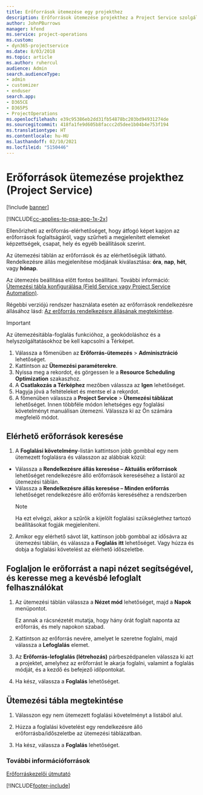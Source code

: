 ```yaml
---
title: Erőforrások ütemezése egy projekthez
description: Erőforrások ütemezése projekthez a Project Service szolgáltatásban
author: JohnPBurrows
manager: kfend
ms.service: project-operations
ms.custom:
- dyn365-projectservice
ms.date: 8/03/2018
ms.topic: article
ms.author: ruhercul
audience: Admin
search.audienceType:
- admin
- customizer
- enduser
search.app:
- D365CE
- D365PS
- ProjectOperations
ms.openlocfilehash: e39c95386eb2dd31fb54878bc203bd94931274de
ms.sourcegitcommit: 418fa1fe9d605b8faccc2d5dee1b04b4e753f194
ms.translationtype: HT
ms.contentlocale: hu-HU
ms.lasthandoff: 02/10/2021
ms.locfileid: "5150446"
---
```

# <a name="schedule-resources-for-a-project-project-service"></a>Erőforrások ütemezése projekthez (Project Service)

[!include [banner](../includes/psa-now-project-operations.md)]

[!INCLUDE[cc-applies-to-psa-app-1x-2x](../includes/cc-applies-to-psa-app-1x-2x.md)]

Ellenőrizheti az erőforrás-elérhetőséget, hogy átfogó képet kapjon az erőforrások foglaltságáról, vagy szűrheti a megjelenített elemeket képzettségek, csapat, hely és egyéb beállítások szerint.  
  
Az ütemezési táblán az erőforrások és az elérhetőségük látható. Rendelkezésre állás megjelenítése módjának kiválasztása: **óra**, **nap**, **hét**, vagy **hónap**.  
  
Az ütemezés beállítása előtt fontos beállítani. További információ: [Ütemezési tábla konfigurálása (Field Service vagy Project Service Automation)](https://docs.microsoft.com/dynamics365/field-service/configure-schedule-board).
  
Régebbi verziójú rendszer használata esetén az erőforrások rendelkezésre állásához lásd: [Az erőforrás rendelkezésre állásának megtekintése](../psa/view-resource-availability.md).  

> [!IMPORTANT]
>  Az ütemezésitábla-foglalás funkcióhoz, a geokódoláshoz és a helyszolgáltatásokhoz be kell kapcsolni a Térképet.  
> 
> 1. Válassza a főmenüben az **Erőforrás-ütemezés** > **Adminisztráció** lehetőséget.  
> 2. Kattintson az **Ütemezési paraméterekre**.  
> 3. Nyissa meg a rekordot, és görgessen le a **Resource Scheduling Optimization** szakaszhoz.  
> 4. A **Csatlakozás a Térképhez** mezőben válassza az **Igen** lehetőséget.  
> 5. Hagyja jóvá a feltételeket és mentse el a rekordot.  
> 6. A főmenüben válassza a **Project Service** > **Ütemezési táblázat** lehetőséget. Innen többféle módon lehetséges egy foglalási követelményt manuálisan ütemezni. Válassza ki az Ön számára megfelelő módot.
  
## <a name="find-available-resources"></a>Elérhető erőforrások keresése

1.  A **Foglalási követelmény**-listán kattintson jobb gombbal egy nem ütemezett foglalásra és válasszon az alábbiak közül:  
  
- Válassza a **Rendelkezésre állás keresése – Aktuális erőforrások** lehetőséget rendelkezésre álló erőforrások kereséséhez a listáról az ütemezési táblán.  
- Válassza a **Rendelkezésre állás keresése – Minden erőforrás** lehetőséget rendelkezésre álló erőforrás kereséséhez a rendszerben  
   > [!NOTE]
   >  Ha ezt elvégzi, akkor a szűrők a kijelölt foglalási szükséglethez tartozó beállításokat fogják megjeleníteni.  
  
2. Amikor egy elérhető sávot lát, kattinson jobb gombbal az idősávra az ütemezési táblán, és válassza a **Foglalás itt** lehetőséget. Vagy húzza és dobja a foglalási követelést az elérhető időszeletbe.  
  

## <a name="book-a-resource-using-the-daily-view-and-find-whos-under-booked"></a>Foglaljon le erőforrást a napi nézet segítségével, és keresse meg a kevésbé lefoglalt felhasználókat
  
1.  Az ütemezési táblán válassza a **Nézet mód** lehetőséget, majd a **Napok** menüpontot.  
  
    Ez annak a rácsnézetét mutatja, hogy hány órát foglalt naponta az erőforrás, és mely napokon szabad.  
  
2.  Kattintson az erőforrás nevére, amelyet le szeretne foglalni, majd válassza a **Lefoglalás** elemet.  
  
3.  Az **Erőforrás-lefoglalás (létrehozás)** párbeszédpanelen válassza ki azt a projektet, amelyhez az erőforrást le akarja foglalni, valamint a foglalás módját, és a kezdő és befejező időpontokat.  
  
4.  Ha kész, válassza a **Foglalás** lehetőséget.  
  
## <a name="view-to-the-schedule-board"></a>Ütemezési tábla megtekintése
  
1.  Válasszon egy nem ütemezett foglalási követelményt a listából alul.  
  
2.  Húzza a foglalási követelést egy rendelkezésre álló erőforrásba/időszeletbe az ütemezési táblázatban.  
  
3.  Ha kész, válassza a **Foglalás** lehetőséget.  
  
### <a name="additional-resources"></a>További információforrások  
 [Erőforráskezelői útmutató](../psa/resource-manager-guide.md)


[!INCLUDE[footer-include](../includes/footer-banner.md)]